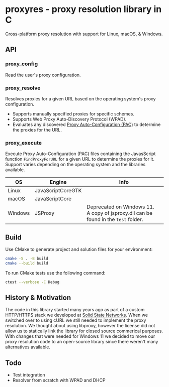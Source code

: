 # proxyres - proxy resolution library in C

Cross-platform proxy resolution with support for Linux, macOS, & Windows.

## API

### proxy_config

Read the user's proxy configuration.

### proxy_resolve

Resolves proxies for a given URL based on the operating system's proxy configuration.

* Supports manually specified proxies for specific schemes.
* Supports Web Proxy Auto-Discovery Protocol (WPAD).
* Evaluates any discovered [Proxy Auto-Configuration (PAC)](https://developer.mozilla.org/en-US/docs/Web/HTTP/Proxy_servers_and_tunneling/Proxy_Auto-Configuration_PAC_file) to determine the proxies for the URL.

### proxy_execute

Execute Proxy Auto-Configuration (PAC) files containing the JavasScript function `FindProxyForURL` for a given URL to determine the proxies for it. Support varies depending on the operating system and the libraries available.

|OS|Engine|Info|
|-|-|-|
|Linux|JavaScriptCoreGTK||
|macOS|JavaScriptCore||
|Windows|JSProxy|Deprecated on Windows 11.<br>A copy of jsproxy.dll can be found in the `test` folder.|

## Build

Use CMake to generate project and solution files for your environment:

```bash
cmake -S . -B build
cmake --build build
```

To run CMake tests use the following command:

```bash
ctest --verbose -C Debug
```

## History & Motivation

The code in this library started many years ago as part of a custom HTTP/HTTPS stack we developed at [Solid State Networks](https://solidstatenetworks.com/). When we switched over to using cURL we still needed to implement the proxy resolution. We thought about using libproxy, however the license did not allow us to statically link the library for closed source commerical purposes. With changes that were needed for Windows 11 we decided to move our proxy resolution code to an open-source library since there weren't many alternatives available.

## Todo

* Test integration
* Resolver from scratch with WPAD and DHCP
